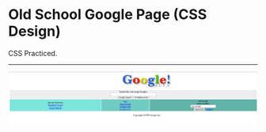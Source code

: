 # Old School Google Page (CSS Design)
CSS Practiced.

---
![Index Page](/CSS/CSS-hw2/index.png "Index Page")